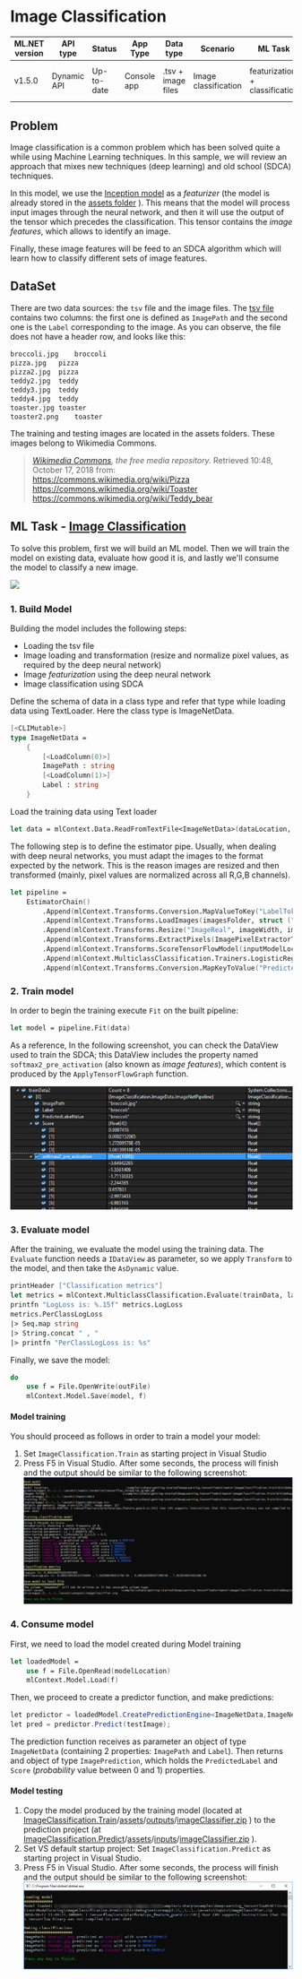 # Image Classification


| ML.NET version | API type          | Status                        | App Type    | Data type | Scenario            | ML Task                   | Algorithms                  |
|----------------|-------------------|-------------------------------|-------------|-----------|---------------------|---------------------------|-----------------------------|
| v1.5.0           | Dynamic API | Up-to-date | Console app | .tsv + image files | Image classification | featurization + classification  | deep neural network + SDCA |


## Problem 
Image classification is a common problem which has been solved quite a while using Machine Learning techniques. In this sample, we will review an approach that mixes new techniques (deep learning) and old school (SDCA) techniques.

In this model, we use the [Inception model](https://storage.googleapis.com/download.tensorflow.org/models/inception5h.zip) as a *featurizer* (the model is already stored in the [assets folder](./ImageClassification.Train/assets/inputs/inception/) ). This means that the model will process input images through the neural network, and then it will use the output of the tensor which precedes the classification. This tensor contains the *image features*, which allows to identify an image.

Finally, these image features will be feed to an SDCA algorithm which will learn how to classify different sets of image features.

## DataSet
There are two data sources: the `tsv` file and the image files.  The [tsv file](./ImageClassification.Train/assets/inputs/data/tags.tsv) contains two columns: the first one is defined as `ImagePath` and the second one is the `Label` corresponding to the image. As you can observe, the file does not have a header row, and looks like this:
```tsv
broccoli.jpg	broccoli
pizza.jpg	pizza
pizza2.jpg	pizza
teddy2.jpg	teddy
teddy3.jpg	teddy
teddy4.jpg	teddy
toaster.jpg	toaster
toaster2.png	toaster
```
The training and testing images are located in the assets folders. These images belong to Wikimedia Commons.
> *[Wikimedia Commons](https://commons.wikimedia.org/w/index.php?title=Main_Page&oldid=313158208), the free media repository.* Retrieved 10:48, October 17, 2018 from:  
> https://commons.wikimedia.org/wiki/Pizza  
> https://commons.wikimedia.org/wiki/Toaster  
> https://commons.wikimedia.org/wiki/Teddy_bear  

## ML Task - [Image Classification](https://en.wikipedia.org/wiki/Outline_of_object_recognition)
To solve this problem, first we will build an ML model. Then we will train the model on existing data, evaluate how good it is, and lastly we'll consume the model to classify a new image.

![](https://raw.githubusercontent.com/dotnet/machinelearning-samples/features/samples-new-api/samples/csharp/getting-started/shared_content/modelpipeline.png)

### 1. Build Model
Building the model includes the following steps:
* Loading the tsv file
* Image loading and transformation (resize and normalize pixel values, as required by the deep neural network)
* Image *featurization* using the deep neural network
* Image classification using SDCA

Define the schema of data in a class type and refer that type while loading data using TextLoader. Here the class type is ImageNetData. 

```fsharp
[<CLIMutable>]
type ImageNetData = 
    {
        [<LoadColumn(0)>]
        ImagePath : string
        [<LoadColumn(1)>]
        Label : string
    }
```
Load the training data using Text loader

```fsharp
let data = mlContext.Data.ReadFromTextFile<ImageNetData>(dataLocation, hasHeader = false)
```

The following step is to define the estimator pipe. Usually, when dealing with deep neural networks, you must adapt the images to the format expected by the network. This is the reason images are resized and then transformed (mainly, pixel values are normalized across all R,G,B channels).

```fsharp
let pipeline =
    EstimatorChain()
        .Append(mlContext.Transforms.Conversion.MapValueToKey("LabelTokey", "Label"))
        .Append(mlContext.Transforms.LoadImages(imagesFolder, struct ("ImageReal", "ImagePath")))
        .Append(mlContext.Transforms.Resize("ImageReal", imageWidth, imageHeight, inputColumnName = "ImageReal"))
        .Append(mlContext.Transforms.ExtractPixels(ImagePixelExtractorTransformer.ColumnInfo("input", "ImageReal", interleave = channelsLast, offset = float32 mean)))
        .Append(mlContext.Transforms.ScoreTensorFlowModel(inputModelLocation, [| "softmax2_pre_activation" |], [| "input" |]))
        .Append(mlContext.MulticlassClassification.Trainers.LogisticRegression("LabelTokey", "softmax2_pre_activation"))
        .Append(mlContext.Transforms.Conversion.MapKeyToValue("PredictedLabel"))
```

### 2. Train model
In order to begin the training execute `Fit` on the built pipeline:
```fsharp 
let model = pipeline.Fit(data)
```
As a reference, In the following screenshot, you can check the DataView used to train the SDCA; this DataView includes the property named `softmax2_pre_activation` (also known as *image features*), which content is produced by the `ApplyTensorFlowGraph` function.  

![](./docs/train_debug.png)

### 3. Evaluate model
After the training, we evaluate the model using the training data. The `Evaluate` function needs a `IDataView` as parameter, so we apply `Transform` to the model, and then take the `AsDynamic` value.
```fsharp
printHeader ["Classification metrics"]
let metrics = mlContext.MulticlassClassification.Evaluate(trainData, label = "LabelTokey", predictedLabel = "PredictedLabel")
printfn "LogLoss is: %.15f" metrics.LogLoss
metrics.PerClassLogLoss
|> Seq.map string
|> String.concat " , "
|> printfn "PerClassLogLoss is: %s"
```

Finally, we save the model:
```fsharp
do 
    use f = File.OpenWrite(outFile)
    mlContext.Model.Save(model, f)
```

#### Model training
You should proceed as follows in order to train a model your model:
1) Set `ImageClassification.Train` as starting project in Visual Studio
2) Press F5 in Visual Studio. After some seconds, the process will finish and the output should be similar to the following screenshot:
![](./docs/train_console.png)

### 4. Consume model
First, we need to load the model created during Model training
```fsharp
let loadedModel = 
    use f = File.OpenRead(modelLocation)
    mlContext.Model.Load(f)
```

Then, we proceed to create a predictor function, and make predictions:
```csharp
let predictor = loadedModel.CreatePredictionEngine<ImageNetData,ImageNetPrediction>(mlContext
let pred = predictor.Predict(testImage);
```
The prediction function receives as parameter an object of type `ImageNetData` (containing 2 properties: `ImagePath` and `Label`). Then returns and object of type `ImagePrediction`, which holds the `PredictedLabel` and `Score` (*probability* value between 0 and 1) properties.

#### Model testing
1) Copy the model produced by the training model (located at [ImageClassification.Train](./ImageClassification.Train/)/[assets](./ImageClassification.Train/assets/)/[outputs](./ImageClassification.Train/assets/outputs/)/[imageClassifier.zip](./ImageClassification.Train/assets/outputs/imageClassifier.zip) ) to the prediction project (at [ImageClassification.Predict](./ImageClassification.Predict/)/[assets](./ImageClassification.Predict/assets/)/[inputs](./ImageClassification.Predict/assets/inputs/)/[imageClassifier.zip](./ImageClassification.Predict/assets/inputs/imageClassifier.zip) ).
2) Set VS default startup project: Set `ImageClassification.Predict` as starting project in Visual Studio. 
3) Press F5 in Visual Studio. After some seconds, the process will finish and the output should be similar to the following screenshot:
![](./docs/predict_console.png)
